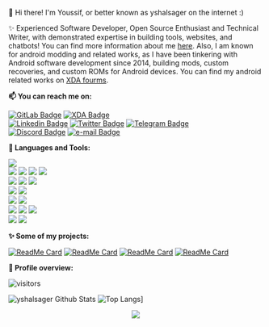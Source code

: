 👋 Hi there! I'm Youssif, or better known as yshalsager on the internet :)

✨ Experienced Software Developer, Open Source Enthusiast and Technical Writer, with demonstrated expertise in building tools, websites, and chatbots! You can find more information about me [here](https://yshalsager.com/Youssif_Shaaban_yshalsager_Resume.pdf).
Also, I am known for android modding and related works, as I have been tinkering with Android software development since 2014, building mods, custom recoveries, and custom ROMs
for Android devices. You can find my android related works on [XDA
fourms](https://forum.xda-developers.com/member.php?u=6084385).

**📫 You can reach me on:**

[![GitLab Badge](https://img.shields.io/badge/-GitLab-FCA121?style=flat&logo=GitLab&logoColor=white&link=https://www.gitlab.com/yshalsager/)](https://www.gitlab.com/yshalsager/) [![XDA Badge](https://img.shields.io/badge/-XDA%20Developers-F59812?style=flat&logo=XDA%20Developers&logoColor=white&link=https://forum.xda-developers.com/member.php?u=6084385)](https://forum.xda-developers.com/member.php?u=6084385) <br />
[![Linkedin Badge](https://img.shields.io/badge/-Linkedin-blue?style=flat&logo=Linkedin&logoColor=white&link=https://www.linkedin.com/in/yshalsager/)](https://www.linkedin.com/in/yshalsager/) [![Twitter Badge](https://img.shields.io/badge/-Twitter-1ca0f1?style=flat&labelColor=1ca0f1&logo=twitter&logoColor=white&link=https://twitter.com/yshalsager)](https://twitter.com/yshalsager) [![Telegram Badge](https://img.shields.io/badge/-Telegram-0088CC?style=flat&logo=Telegram&logoColor=white&link=https://t.me/yshalsager)](https://t.me/yshalsager) <br />
[![Discord Badge](https://img.shields.io/badge/Discord-yshalsager%232066-7289DA?style=flat&logo=Discord&logoColor=white)](#)
[![e-mail Badge](https://img.shields.io/badge/-Mail-c14438?style=flat&logo=Gmail&logoColor=white&link=mailto:contact@yshalsager.com)](mailto:contact@yshalsager.com)

**:wrench: Languages and Tools:**

<img src="https://img.shields.io/badge/-Python-3776AB?style=flat&logo=python&logoColor=white"> <br />
<img src="https://img.shields.io/badge/-HTML5-E34F26?style=flat&logo=html5&logoColor=white"> <img
    src="https://img.shields.io/badge/-CSS3-1572B6?style=flat&logo=css3&logoColor=white"> <img
    src="https://img.shields.io/badge/-Bootstrap-563D7C?style=flat&logo=bootstrap&logoColor=white"> <img
    src="https://img.shields.io/badge/-JavaScript-black?style=flat&logo=javascript&logoColor=eed718"> <br />
<img src="https://img.shields.io/badge/-Linux-black?style=flat&logo=Linux&logoColor=white"> <img
    src="https://img.shields.io/badge/-Windows-0078D6?style=flat&logo=Windows"> <img
    src="https://img.shields.io/badge/-Android-black?style=flat&logo=android"> <br />
<img src="https://img.shields.io/badge/-SQLite-003B57?style=flat&logo=SQLite&logoColor=white"> <img
    src="https://img.shields.io/badge/-MariaDB-003545?style=flat&logo=MariaDB"> <br />
<img src="https://img.shields.io/badge/-Git-F05032?style=flat&logo=Git&logoColor=white"> <img
    src="https://img.shields.io/badge/-Terminal-black?style=flat&logo=GNU%20Bash&logoColor=white"> <br />
<img src="https://img.shields.io/badge/-Travis%20CI-dfd896?style=flat&logo=Travis%20CI&logoColor=92232c"> <img
    src="https://img.shields.io/badge/-CircleCI-343434?style=flat&logo=CircleCI"> <img
    src="https://img.shields.io/badge/-Drone%20CI-212121?style=flat&logo=Drone"> <br />
<img src="https://img.shields.io/badge/-Jekyll-CC0000?style=flat&logo=Jekyll&logoColor=white"> <img
    src="https://img.shields.io/badge/-Markdown-000000?style=flat&logo=Markdown"> <br />

**:sparkles: Some of my projects:**

[![ReadMe Card](https://github-readme-stats.vercel.app/api/pin/?username=XiaomiFirmwareUpdater&repo=miui-updates-tracker)](https://github.com/XiaomiFirmwareUpdater/miui-updates-tracker)
[![ReadMe Card](https://github-readme-stats.vercel.app/api/pin/?username=XiaomiFirmwareUpdater&repo=xiaomi-flashable-firmware-creator)](https://github.com/XiaomiFirmwareUpdater/xiaomi-flashable-firmware-creator)
[![ReadMe Card](https://github-readme-stats.vercel.app/api/pin/?username=yshalsager&repo=ebook-converter-bot)](https://github.com/yshalsager/ebook-converter-bot)
[![ReadMe Card](https://github-readme-stats.vercel.app/api/pin/?username=yshalsager&repo=facebook2rss)](https://github.com/yshalsager/facebook2rss)

**:pushpin: Profile overview:**

![visitors](https://visitor-badge.laobi.icu/badge?page_id=yshalsager.yshalsager)

![yshalsager Github Stats](https://github-readme-stats.vercel.app/api?username=yshalsager&show_icons=true)
![Top Langs](https://github-readme-stats.vercel.app/api/top-langs/?username=yshalsager&layout=compact&hide=c%2B%2B,c,makefile)]

<p align="center">
    <img src="https://github-profile-trophy.vercel.app/?username=yshalsager&theme=flat&row=1&column=8&no-bg=true"/>
</p>
